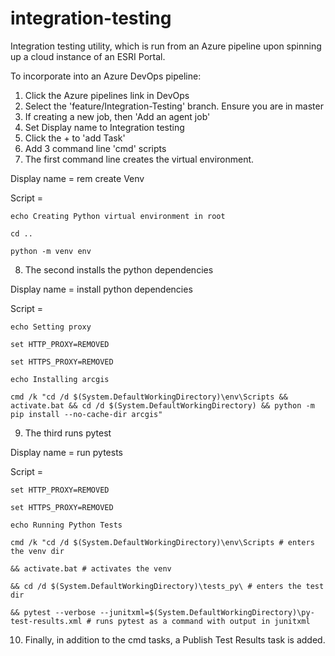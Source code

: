 # integration-testing
Integration testing utility, which is run from an Azure pipeline upon spinning up a cloud instance of an ESRI Portal.

To incorporate into an Azure DevOps pipeline:
1. Click the Azure pipelines link in DevOps
2. Select the 'feature/Integration-Testing' branch. Ensure you are in master
3. If creating a new job, then 'Add an agent job'
4. Set Display name to Integration testing
5. Click the + to 'add Task'
6. Add 3 command line 'cmd' scripts
7. The first command line creates the virtual environment.

Display name = rem create Venv

Script = 

`echo Creating Python virtual environment in root`

`cd ..`

`python -m venv env`

8. The second installs the python dependencies

Display name = install python dependencies

Script = 

`echo Setting proxy`

`set HTTP_PROXY=REMOVED`

`set HTTPS_PROXY=REMOVED`

`echo Installing arcgis`

`cmd /k "cd /d $(System.DefaultWorkingDirectory)\env\Scripts && activate.bat && cd /d $(System.DefaultWorkingDirectory) && python -m pip install --no-cache-dir arcgis"`

9. The third runs pytest

Display name = run pytests

Script = 

`set HTTP_PROXY=REMOVED`

`set HTTPS_PROXY=REMOVED`

`echo Running Python Tests`

`cmd /k "cd /d $(System.DefaultWorkingDirectory)\env\Scripts # enters the venv dir`

`&& activate.bat # activates the venv`

`&& cd /d $(System.DefaultWorkingDirectory)\tests_py\ # enters the test dir`

`&& pytest --verbose --junitxml=$(System.DefaultWorkingDirectory)\py-test-results.xml # runs pytest as a command with output in junitxml`

10. Finally, in addition to the cmd tasks, a Publish Test Results task is added. 
